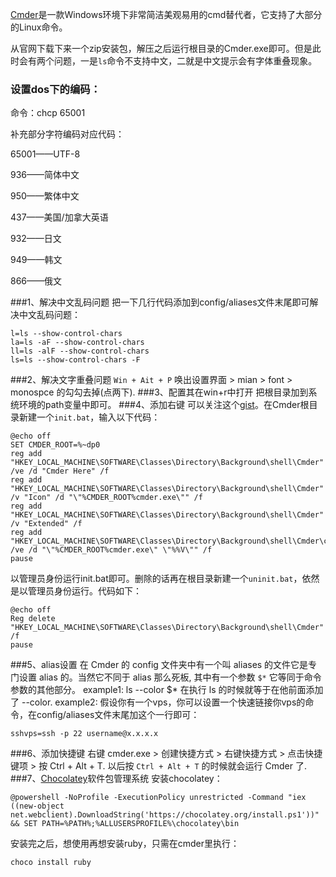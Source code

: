 <!--
Title|Cmder简单使用小结
Id|cmder-simple-use
Date|2015-09-10 20:33:00
Status|Publish
Type|Post
Tags|tools,tech
Excerpt|Cmder是一款Windows环境下非常简洁美观易用的cmd替代者，它支持了大部分的Linux命令。
-->
[Cmder](http://bliker.github.io/cmder/)是一款Windows环境下非常简洁美观易用的cmd替代者，它支持了大部分的Linux命令。

从官网下载下来一个zip安装包，解压之后运行根目录的Cmder.exe即可。但是此时会有两个问题，一是`ls`命令不支持中文，二就是中文提示会有字体重叠现象。

### 设置dos下的编码：     
命令：chcp 65001

补充部分字符编码对应代码：

65001——UTF-8

936——简体中文

950——繁体中文

437——美国/加拿大英语

932——日文

949——韩文

866——俄文

###1、解决中文乱码问题
把一下几行代码添加到config/aliases文件末尾即可解决中文乱码问题：

    l=ls --show-control-chars 
	la=ls -aF --show-control-chars 
	ll=ls -alF --show-control-chars
	ls=ls --show-control-chars -F
###2、解决文字重叠问题
`Win + Ait + P` 唤出设置界面 > mian > font > monospce 的勾勾去掉(点两下).
###3、配置其在win+r中打开
把根目录加到系统环境的path变量中即可。
###4、添加右键
可以关注这个[gist](https://gist.github.com/unmric/8067104)。在Cmder根目录新建一个`init.bat`，输入以下代码：

    @echo off
	SET CMDER_ROOT=%~dp0
	reg add "HKEY_LOCAL_MACHINE\SOFTWARE\Classes\Directory\Background\shell\Cmder" /ve /d "Cmder Here" /f
	reg add "HKEY_LOCAL_MACHINE\SOFTWARE\Classes\Directory\Background\shell\Cmder" /v "Icon" /d "\"%CMDER_ROOT%cmder.exe\"" /f
	reg add "HKEY_LOCAL_MACHINE\SOFTWARE\Classes\Directory\Background\shell\Cmder" /v "Extended" /f
	reg add "HKEY_LOCAL_MACHINE\SOFTWARE\Classes\Directory\Background\shell\Cmder\command" /ve /d "\"%CMDER_ROOT%cmder.exe\" \"%%V\"" /f
	pause
以管理员身份运行init.bat即可。删除的话再在根目录新建一个`uninit.bat`，依然是以管理员身份运行。代码如下：

    @echo off
	Reg delete "HKEY_LOCAL_MACHINE\SOFTWARE\Classes\Directory\Background\shell\Cmder" /f
	pause
###5、alias设置
在 Cmder 的 config 文件夹中有一个叫 aliases 的文件它是专门设置 alias 的。当然它不同于 alias 那么死板, 其中有一个参数 `$*` 它等同于命令参数的其他部分。
example1:
 ls --color $* 在执行 ls 的时候就等于在他前面添加了 --color.
 example2:
 假设你有一个vps，你可以设置一个快速链接你vps的命令，在config/aliases文件末尾加这个一行即可： 
 
    sshvps=ssh -p 22 username@x.x.x.x
###6、添加快捷键
右键 cmder.exe > 创建快捷方式 > 右键快捷方式 > 点击快捷键项 > 按 Ctrl + Alt + T.
以后按 `Ctrl + Alt + T` 的时候就会运行 Cmder 了.
###7、[Chocolatey](http://chocolatey.org/)软件包管理系统
安装chocolatey：

    @powershell -NoProfile -ExecutionPolicy unrestricted -Command "iex ((new-object net.webclient).DownloadString('https://chocolatey.org/install.ps1'))" && SET PATH=%PATH%;%ALLUSERSPROFILE%\chocolatey\bin
安装完之后，想使用再想安装ruby，只需在cmder里执行：

    choco install ruby
